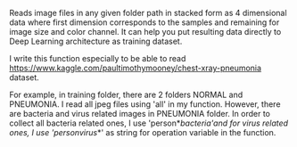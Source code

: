 Reads image files in any given folder path in stacked form as 4 dimensional data where first dimension corresponds to the samples and remaining for image size and color channel. It can help you put resulting data directly to Deep Learning architecture as training dataset.

I write this function especially to be able to read https://www.kaggle.com/paultimothymooney/chest-xray-pneumonia dataset. 

For example, in training folder, there are 2 folders NORMAL and PNEUMONIA. I read all jpeg files using 'all' in my function. However, there are bacteria and virus related images in PNEUMONIA folder. In order to collect all bacteria related ones, I use 'person*_bacteria_*'and for virus related ones, I use 'person*_virus_*' as string for operation variable in the function. 
